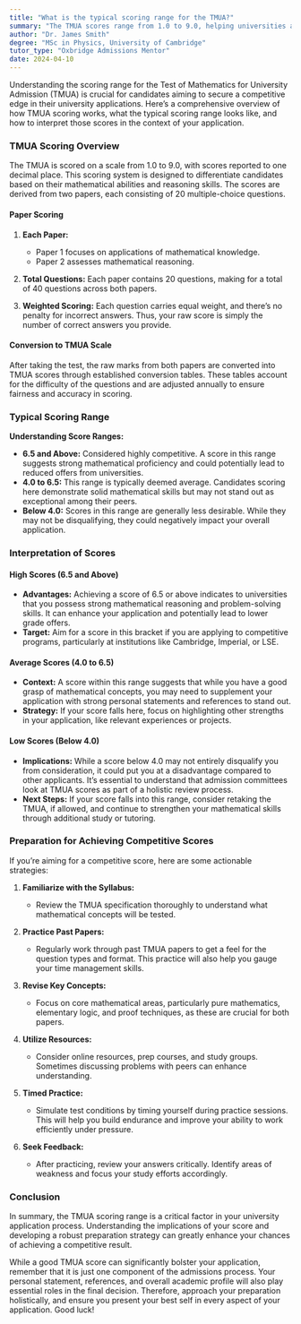 ```yaml
---
title: "What is the typical scoring range for the TMUA?"
summary: "The TMUA scores range from 1.0 to 9.0, helping universities assess candidates' mathematical abilities and reasoning skills."
author: "Dr. James Smith"
degree: "MSc in Physics, University of Cambridge"
tutor_type: "Oxbridge Admissions Mentor"
date: 2024-04-10
---
```


Understanding the scoring range for the Test of Mathematics for University Admission (TMUA) is crucial for candidates aiming to secure a competitive edge in their university applications. Here’s a comprehensive overview of how TMUA scoring works, what the typical scoring range looks like, and how to interpret those scores in the context of your application.

### TMUA Scoring Overview

The TMUA is scored on a scale from 1.0 to 9.0, with scores reported to one decimal place. This scoring system is designed to differentiate candidates based on their mathematical abilities and reasoning skills. The scores are derived from two papers, each consisting of 20 multiple-choice questions.

#### Paper Scoring

1. **Each Paper:** 
   - Paper 1 focuses on applications of mathematical knowledge.
   - Paper 2 assesses mathematical reasoning.

2. **Total Questions:** Each paper contains 20 questions, making for a total of 40 questions across both papers.

3. **Weighted Scoring:** Each question carries equal weight, and there’s no penalty for incorrect answers. Thus, your raw score is simply the number of correct answers you provide.

#### Conversion to TMUA Scale

After taking the test, the raw marks from both papers are converted into TMUA scores through established conversion tables. These tables account for the difficulty of the questions and are adjusted annually to ensure fairness and accuracy in scoring. 

### Typical Scoring Range

**Understanding Score Ranges:**
- **6.5 and Above:** Considered highly competitive. A score in this range suggests strong mathematical proficiency and could potentially lead to reduced offers from universities.
- **4.0 to 6.5:** This range is typically deemed average. Candidates scoring here demonstrate solid mathematical skills but may not stand out as exceptional among their peers.
- **Below 4.0:** Scores in this range are generally less desirable. While they may not be disqualifying, they could negatively impact your overall application.

### Interpretation of Scores

#### High Scores (6.5 and Above)
- **Advantages:** Achieving a score of 6.5 or above indicates to universities that you possess strong mathematical reasoning and problem-solving skills. It can enhance your application and potentially lead to lower grade offers.
- **Target:** Aim for a score in this bracket if you are applying to competitive programs, particularly at institutions like Cambridge, Imperial, or LSE.

#### Average Scores (4.0 to 6.5)
- **Context:** A score within this range suggests that while you have a good grasp of mathematical concepts, you may need to supplement your application with strong personal statements and references to stand out.
- **Strategy:** If your score falls here, focus on highlighting other strengths in your application, like relevant experiences or projects.

#### Low Scores (Below 4.0)
- **Implications:** While a score below 4.0 may not entirely disqualify you from consideration, it could put you at a disadvantage compared to other applicants. It’s essential to understand that admission committees look at TMUA scores as part of a holistic review process.
- **Next Steps:** If your score falls into this range, consider retaking the TMUA, if allowed, and continue to strengthen your mathematical skills through additional study or tutoring.

### Preparation for Achieving Competitive Scores

If you’re aiming for a competitive score, here are some actionable strategies:

1. **Familiarize with the Syllabus:**
   - Review the TMUA specification thoroughly to understand what mathematical concepts will be tested.

2. **Practice Past Papers:**
   - Regularly work through past TMUA papers to get a feel for the question types and format. This practice will also help you gauge your time management skills.

3. **Revise Key Concepts:**
   - Focus on core mathematical areas, particularly pure mathematics, elementary logic, and proof techniques, as these are crucial for both papers.

4. **Utilize Resources:**
   - Consider online resources, prep courses, and study groups. Sometimes discussing problems with peers can enhance understanding.

5. **Timed Practice:**
   - Simulate test conditions by timing yourself during practice sessions. This will help you build endurance and improve your ability to work efficiently under pressure.

6. **Seek Feedback:**
   - After practicing, review your answers critically. Identify areas of weakness and focus your study efforts accordingly.

### Conclusion

In summary, the TMUA scoring range is a critical factor in your university application process. Understanding the implications of your score and developing a robust preparation strategy can greatly enhance your chances of achieving a competitive result. 

While a good TMUA score can significantly bolster your application, remember that it is just one component of the admissions process. Your personal statement, references, and overall academic profile will also play essential roles in the final decision. Therefore, approach your preparation holistically, and ensure you present your best self in every aspect of your application. Good luck!
    
